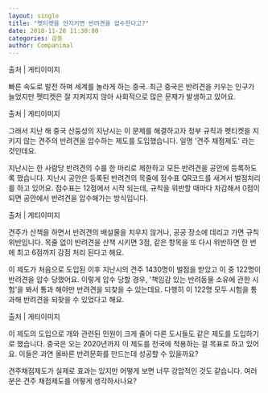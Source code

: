 ```yaml
---
layout: single
title: "펫티켓을 안지키면 반려견을 압수한다고?"
date: 2018-11-20 11:30:00
categories: 감동
author: Companimal
---
```


출처 | 게티이미지

빠른 속도로 발전 하며 세계를 놀라게 하는 중국. 최근 중국은 반려견을 키우는 인구가 늘었지만 펫티켓은 잘 지켜지지 않아 사회적으로 많은 문제가 발생하고 있어요.

출처 | 게티이미지

그래서 지난 해 중국 산둥성의 지난시는 이 문제를 해결하고자 정부 규칙과 펫티켓을 지키지 않는 견주의 반려견을 압수하는 제도를 도입했습니다. 일명 '견주 채점제도' 라는 것인데요.

지난시는 한 사람당 반려견의 수를 한 마리로 제한하고 모든 반려견을 공안에 등록하도록 했습니다. 지난시 공안은 등록된 반려견의 목줄에 점수표 QR코드를 새겨서 벌점처리를 하고 있어요. 점수표는 12점에서 시작 되는데, 규칙을 위반할 때마다 차감해서 0점이 되면 공안에서 반려견을 압수해가는 방식입니다.

출처 | 게티이미지

견주가 산책을 하면서 반려견의 배설물을 치우지 않거나, 공공 장소에 데리고 가면 규칙 위반입니다. 목줄 없이 반려견을 산책 시키면 3점, 같은 항목을 또 다시 위반하면 한 번에 최고 6점까지 감점 처리 된다고 해요.

이 제도가 처음으로 도입된 이후 지난시의 견주 1430명이 벌점을 받았고 이 중 122명이 반려견을 압수 당했어요. 이렇게 압수 당할 경우, '책임감 있는 반려동물 소유에 관한 시험'을 봐서 통과 해야만 반려견을 되찾을 수 있는데요. 다행히 이 122명 모두 시험을 통과해 반려견을 되찾을 수 있었다고 해요.

출처 | 게티이미지

이 제도의 도입으로 개와 관련된 민원이 크게 줄어 다른 도시들도 같은 제도를 도입하기로 했습니다. 중국은 오는 2020년까지 이 제도를 전국에 적용하는 걸 목표로 하고 있어요. 이들은 과연 올바른 반려문화를 만드는데 성공할 수 있을까요?

견주채점제도가 실제로 효과는 있지만 어떻게 보면 너무 강압적인 것도 같습니다. 여러분은 견주 채점제도를 어떻게 생각하시나요?
